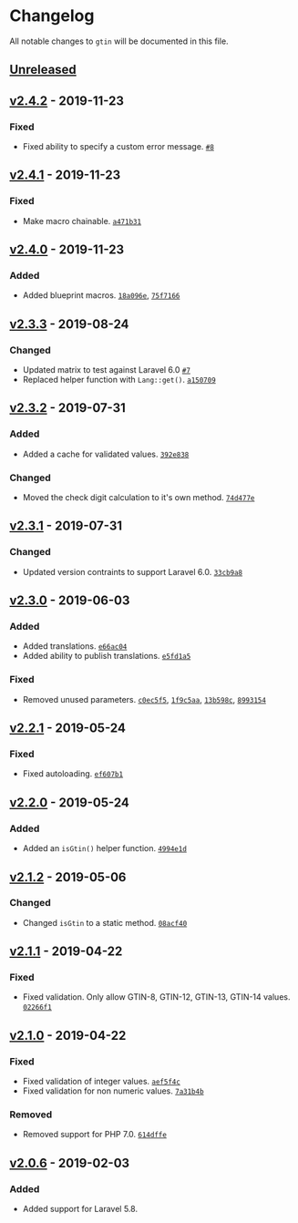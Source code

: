 # Changelog

All notable changes to `gtin` will be documented in this file.

## [Unreleased]

## [v2.4.2] - 2019-11-23

### Fixed
- Fixed ability to specify a custom error message. [`#8`](https://github.com/mvdnbrk/gtin/pull/8)

## [v2.4.1] - 2019-11-23

### Fixed
- Make macro chainable. [`a471b31`](https://github.com/mvdnbrk/gtin/commit/a471b31d3290462a8755b3019e3f73ddc35888b5)

## [v2.4.0] - 2019-11-23

### Added
- Added blueprint macros.  [`18a096e`](https://github.com/mvdnbrk/gtin/commit/18a096e60198813d75c8427e3f85cfa41273a24b), [`75f7166`](https://github.com/mvdnbrk/gtin/commit/75f7166abf6b4a2c961fc5687911292c6f0424ae)

## [v2.3.3] - 2019-08-24

### Changed
- Updated matrix to test against Laravel 6.0 [`#7`](https://github.com/mvdnbrk/gtin/pull/7)
- Replaced helper function with `Lang::get()`. [`a150709`](https://github.com/mvdnbrk/gtin/commit/a150709b7ca7028b469b260a197fb000421ab034)

## [v2.3.2] - 2019-07-31

### Added
- Added a cache for validated values. [`392e838`](https://github.com/mvdnbrk/gtin/commit/392e838e26c196d6d5e3d9076b5d74866c529713)

### Changed
- Moved the check digit calculation to it's own method. [`74d477e`](https://github.com/mvdnbrk/gtin/commit/74d477e5bfd8298e7a0a109ca45e637e2e1181ea)

## [v2.3.1] - 2019-07-31

### Changed
- Updated version contraints to support Laravel 6.0. [`33cb9a8`](https://github.com/mvdnbrk/gtin/commit/33cb9a82907e63d1a1819b7248ede1334b3923e5)

## [v2.3.0] - 2019-06-03

### Added
- Added translations. [`e66ac04`](https://github.com/mvdnbrk/gtin/commit/e66ac04a7deffdd887ee4ec1a0a427229a52dad7)
- Added ability to publish translations. [`e5fd1a5`](https://github.com/mvdnbrk/gtin/commit/e5fd1a536fa67c922c535f9f2aad662de000c96ca)

### Fixed
- Removed unused parameters.  [`c0ec5f5`](https://github.com/mvdnbrk/gtin/commit/c0ec5f5986d304fbba99551fbc98a7cfdc7b6a42), [`1f9c5aa`](https://github.com/mvdnbrk/gtin/commit/1f9c5aa8f4dda06239d747f0953990d8bf009798), [`13b598c`](https://github.com/mvdnbrk/gtin/commit/13b598c58be904c717b12752a80242309e755054), [`8993154`](https://github.com/mvdnbrk/gtin/commit/899315496c2876382aa75d4769b1868299535db8)

## [v2.2.1] - 2019-05-24

### Fixed
- Fixed autoloading. [`ef607b1`](https://github.com/mvdnbrk/gtin/commit/ef607b13edaa7d9e375b66c711c02918148b199a)

## [v2.2.0] - 2019-05-24

### Added
- Added an `isGtin()` helper function. [`4994e1d`](https://github.com/mvdnbrk/gtin/commit/4994e1df4ff506a0bda18a422537afae7ed18962)

## [v2.1.2] - 2019-05-06

### Changed
- Changed `isGtin` to a static method. [`08acf40`](https://github.com/mvdnbrk/gtin/commit/08acf40807e1c6ee699111fafb4025417fee6e52)

## [v2.1.1] - 2019-04-22

### Fixed
- Fixed validation. Only allow GTIN-8, GTIN-12, GTIN-13, GTIN-14 values. [`02266f1`](https://github.com/mvdnbrk/gtin/commit/02266f1bf85d018209548322cc942cf25afab439)

## [v2.1.0] - 2019-04-22

### Fixed
- Fixed validation of integer values. [`aef5f4c`](https://github.com/mvdnbrk/gtin/commit/aef5f4c68c621701055026dc14c91efbb6e50860)
- Fixed validation for non numeric values. [`7a31b4b`](https://github.com/mvdnbrk/gtin/commit/7a31b4b11342a712b6b752373654283b401c3e7a)

### Removed
- Removed support for PHP 7.0. [`614dffe`](https://github.com/mvdnbrk/gtin/commit/614dffec69eaa60ab4eacaf471a05ad2f0253ec3)

## [v2.0.6] - 2019-02-03

### Added
- Added support for Laravel 5.8.

[Unreleased]: https://github.com/mvdnbrk/gtin/compare/v2.4.2...HEAD
[v2.4.2]: https://github.com/mvdnbrk/gtin/compare/v2.4.1...v2.4.2
[v2.4.1]: https://github.com/mvdnbrk/gtin/compare/v2.4.0...v2.4.1
[v2.4.0]: https://github.com/mvdnbrk/gtin/compare/v2.3.3...v2.4.0
[v2.3.3]: https://github.com/mvdnbrk/gtin/compare/v2.3.2...v2.3.3
[v2.3.2]: https://github.com/mvdnbrk/gtin/compare/v2.3.1...v2.3.2
[v2.3.1]: https://github.com/mvdnbrk/gtin/compare/v2.3.0...v2.3.1
[v2.3.0]: https://github.com/mvdnbrk/gtin/compare/v2.2.1...v2.3.0
[v2.2.1]: https://github.com/mvdnbrk/gtin/compare/v2.2.0...v2.2.1
[v2.2.0]: https://github.com/mvdnbrk/gtin/compare/v2.1.2...v2.2.0
[v2.1.2]: https://github.com/mvdnbrk/gtin/compare/v2.1.1...v2.1.2
[v2.1.1]: https://github.com/mvdnbrk/gtin/compare/v2.1.0...v2.1.1
[v2.1.0]: https://github.com/mvdnbrk/gtin/compare/v2.0.6...v2.1.0
[v2.0.6]: https://github.com/mvdnbrk/gtin/compare/v2.0.5...v2.0.6
